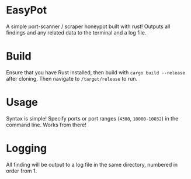 # EasyPot

A simple port-scanner / scraper honeypot built with rust!
Outputs all findings and any related data to the terminal and a log file.

# Build

Ensure that you have Rust installed, then build with `cargo build --release` after cloning. Then navigate to `/target/release` to run.

# Usage

Syntax is simple! Specify ports or port ranges (`4300`, `10000-10032`) in the command line. Works from there!

# Logging

All finding will be output to a log file in the same directory, numbered in order from 1.